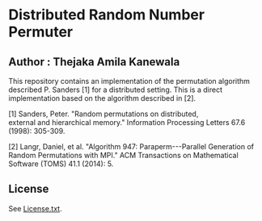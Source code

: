 # Distributed Random Number Permuter
## Author : Thejaka Amila Kanewala

This repository contains an implementation of the permutation algorithm described P. Sanders [1] 
for a distributed setting. This is a direct implementation based on the 
algorithm described in [2].

[1] Sanders, Peter. "Random permutations on distributed, \
external and hierarchical memory." Information Processing Letters 67.6 (1998): 305-309.

[2] Langr, Daniel, et al. "Algorithm 947: Paraperm---Parallel Generation of 
Random Permutations with MPI." ACM Transactions on Mathematical Software (TOMS) 41.1 (2014): 5.

## License

See [License.txt]().

